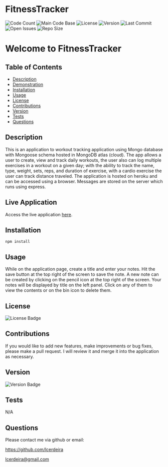 # FitnessTracker
  
  ![Code Count](https://img.shields.io/github/languages/count/lcerdeira/workout-tracker) 
  ![Main Code Base](https://img.shields.io/github/languages/top/lcerdeira/workout-tracker) 
  ![License](https://img.shields.io/badge/license-MIT-blue) 
  ![Version](https://img.shields.io/badge/version-1.0-red) 
  ![Last Commit](https://img.shields.io/github/last-commit/lcerdeira/workout-tracker) 
  ![Open Issues](https://img.shields.io/github/issues-raw/lcerdeira/workout-tracker) 
  ![Repo Size](https://img.shields.io/github/repo-size/lcerdeira/workout-tracker)

  # Welcome to FitnessTracker


  ## Table of Contents

  * [Description](#Description)
  * [Demonstration](#Demonstration)
  * [Installation](#Installation)
  * [Usage](#Usage)
  * [License](#License)
  * [Contributions](#Contributions)
  * [Version](#Version)
  * [Tests](#Tests)
  * [Questions](#Questions)


  ## Description

  This is an application to workout tracking application using Mongo database with Mongoose schema hosted in MongoDB atlas (cloud). The app allows a user to create, view and track daily workouts, the user also can log multiple exercises in a workout on a given day; with the ability to track the name, type, weight, sets, reps, and duration of exercise, with a cardio exercise the user can track distance traveled.  The application is hosted on heroku and can be accessed using a browser. Messages are stored on the server which runs using express.


  ## Live Application

  Access the live application [here](https://stormy-bayou-03040.herokuapp.com/).
  
  ## Installation

  ``` npm install ```


  ## Usage

  While on the application page, create a title and enter your notes. Hit the save button at the top right of the screen to save the note. A new note can be created by clicking on the pencil icon at the top right of the screen. Your notes will be displayed by title on the left panel. Click on any of them to view the contents or on the bin icon to delete them.


  ## License

  ![License Badge](https://img.shields.io/badge/license-MIT-blue)

  ## Contributions

  If you would like to add new features, make improvements or bug fixes, please make a pull request. I will review it and merge it into the application as necessary.

  ## Version

  ![Version Badge](https://img.shields.io/badge/version-1.0-red)


  ## Tests

  N/A

  ## Questions

  Please contact me via github or email:

  https://github.com/lcerdeira 

  lcerdeira@gmail.com

